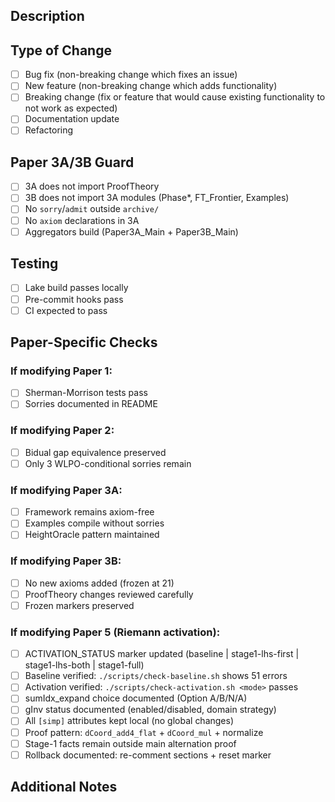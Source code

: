 ## Description
<!-- Provide a brief description of the changes in this PR -->

## Type of Change
- [ ] Bug fix (non-breaking change which fixes an issue)
- [ ] New feature (non-breaking change which adds functionality)
- [ ] Breaking change (fix or feature that would cause existing functionality to not work as expected)
- [ ] Documentation update
- [ ] Refactoring

## Paper 3A/3B Guard
- [ ] 3A does not import ProofTheory
- [ ] 3B does not import 3A modules (Phase*, FT_Frontier, Examples)
- [ ] No `sorry`/`admit` outside `archive/`
- [ ] No `axiom` declarations in 3A
- [ ] Aggregators build (Paper3A_Main + Paper3B_Main)

## Testing
- [ ] Lake build passes locally
- [ ] Pre-commit hooks pass
- [ ] CI expected to pass

## Paper-Specific Checks
### If modifying Paper 1:
- [ ] Sherman-Morrison tests pass
- [ ] Sorries documented in README

### If modifying Paper 2:
- [ ] Bidual gap equivalence preserved
- [ ] Only 3 WLPO-conditional sorries remain

### If modifying Paper 3A:
- [ ] Framework remains axiom-free
- [ ] Examples compile without sorries
- [ ] HeightOracle pattern maintained

### If modifying Paper 3B:
- [ ] No new axioms added (frozen at 21)
- [ ] ProofTheory changes reviewed carefully
- [ ] Frozen markers preserved

### If modifying Paper 5 (Riemann activation):
- [ ] ACTIVATION_STATUS marker updated (baseline | stage1-lhs-first | stage1-lhs-both | stage1-full)
- [ ] Baseline verified: `./scripts/check-baseline.sh` shows 51 errors
- [ ] Activation verified: `./scripts/check-activation.sh <mode>` passes
- [ ] sumIdx_expand choice documented (Option A/B/N/A)
- [ ] gInv status documented (enabled/disabled, domain strategy)
- [ ] All `[simp]` attributes kept local (no global changes)
- [ ] Proof pattern: `dCoord_add4_flat` + `dCoord_mul` + normalize
- [ ] Stage-1 facts remain outside main alternation proof
- [ ] Rollback documented: re-comment sections + reset marker

## Additional Notes
<!-- Any additional information that reviewers should know -->